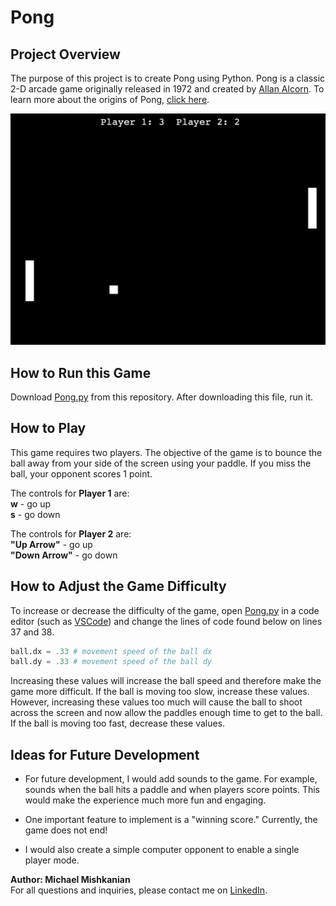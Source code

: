 # Pong

## Project Overview
The purpose of this project is to create Pong using Python. Pong is a classic 2-D arcade game originally released in 1972 and created by [Allan Alcorn](https://en.wikipedia.org/wiki/Allan_Alcorn). To learn more about the origins of Pong, [click here](https://en.wikipedia.org/wiki/Pong).

![pong_game_image](https://github.com/Mishkanian/pong_game/blob/main/README_images/pong_game.png)


## How to Run this Game
Download [Pong.py](https://github.com/Mishkanian/pong_game/blob/main/Pong.py) from this repository. After downloading this file, run it.

## How to Play
This game requires two players. The objective of the game is to bounce the ball away from your side of the screen using your paddle. If you miss the ball, your opponent scores 1 point.  

The controls for **Player 1** are:  
**w**  - go up  
**s**  - go down

The controls for **Player 2** are:  
**"Up Arrow"**  - go up  
**"Down Arrow"**  - go down

## How to Adjust the Game Difficulty
To increase or decrease the difficulty of the game, open [Pong.py](https://github.com/Mishkanian/pong_game/blob/main/Pong.py) in a code editor (such as [VSCode](https://code.visualstudio.com/)) and change the lines of code found below on lines 37 and 38.

```python
ball.dx = .33 # movement speed of the ball dx
ball.dy = .33 # movement speed of the ball dy
```

Increasing these values will increase the ball speed and therefore make the game more difficult. If the ball is moving too slow, increase these values. However, increasing these values too much will cause the ball to shoot across the screen and now allow the paddles enough time to get to the ball. If the ball is moving too fast, decrease these values.

## Ideas for Future Development
- For future development, I would add sounds to the game. For example, sounds when the ball hits a paddle and when players score points. This would make the experience much more fun and engaging.

- One important feature to implement is a "winning score." Currently, the game does not end!

- I would also create a simple computer opponent to enable a single player mode.

**Author: Michael Mishkanian**  
For all questions and inquiries, please contact me on [LinkedIn](https://www.linkedin.com/in/michaelmishkanian/).
